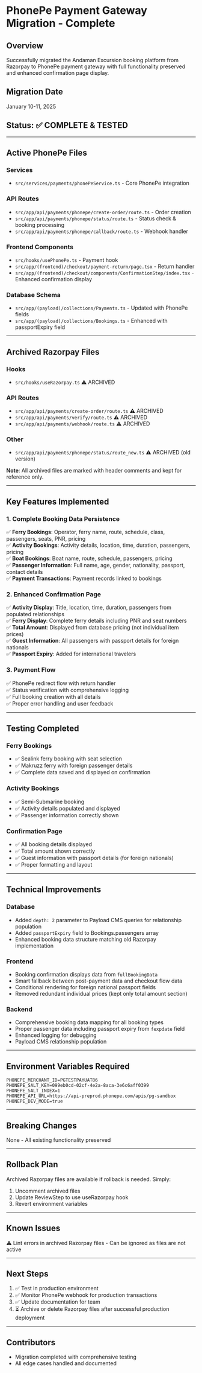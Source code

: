 # PhonePe Payment Gateway Migration - Complete

## Overview
Successfully migrated the Andaman Excursion booking platform from Razorpay to PhonePe payment gateway with full functionality preserved and enhanced confirmation page display.

## Migration Date
January 10-11, 2025

## Status: ✅ COMPLETE & TESTED

---

## Active PhonePe Files

### Services
- `src/services/payments/phonePeService.ts` - Core PhonePe integration

### API Routes
- `src/app/api/payments/phonepe/create-order/route.ts` - Order creation
- `src/app/api/payments/phonepe/status/route.ts` - Status check & booking processing
- `src/app/api/payments/phonepe/callback/route.ts` - Webhook handler

### Frontend Components
- `src/hooks/usePhonePe.ts` - Payment hook
- `src/app/(frontend)/checkout/payment-return/page.tsx` - Return handler
- `src/app/(frontend)/checkout/components/ConfirmationStep/index.tsx` - Enhanced confirmation display

### Database Schema
- `src/app/(payload)/collections/Payments.ts` - Updated with PhonePe fields
- `src/app/(payload)/collections/Bookings.ts` - Enhanced with passportExpiry field

---

## Archived Razorpay Files

### Hooks
- `src/hooks/useRazorpay.ts` ⚠️ ARCHIVED

### API Routes  
- `src/app/api/payments/create-order/route.ts` ⚠️ ARCHIVED
- `src/app/api/payments/verify/route.ts` ⚠️ ARCHIVED
- `src/app/api/payments/webhook/route.ts` ⚠️ ARCHIVED

### Other
- `src/app/api/payments/phonepe/status/route_new.ts` ⚠️ ARCHIVED (old version)

**Note**: All archived files are marked with header comments and kept for reference only.

---

## Key Features Implemented

### 1. Complete Booking Data Persistence
✅ **Ferry Bookings**: Operator, ferry name, route, schedule, class, passengers, seats, PNR, pricing  
✅ **Activity Bookings**: Activity details, location, time, duration, passengers, pricing  
✅ **Boat Bookings**: Boat name, route, schedule, passengers, pricing  
✅ **Passenger Information**: Full name, age, gender, nationality, passport, contact details  
✅ **Payment Transactions**: Payment records linked to bookings

### 2. Enhanced Confirmation Page
✅ **Activity Display**: Title, location, time, duration, passengers from populated relationships  
✅ **Ferry Display**: Complete ferry details including PNR and seat numbers  
✅ **Total Amount**: Displayed from database pricing (not individual item prices)  
✅ **Guest Information**: All passengers with passport details for foreign nationals  
✅ **Passport Expiry**: Added for international travelers

### 3. Payment Flow
✅ PhonePe redirect flow with return handler  
✅ Status verification with comprehensive logging  
✅ Full booking creation with all details  
✅ Proper error handling and user feedback

---

## Testing Completed

### Ferry Bookings
- ✅ Sealink ferry booking with seat selection
- ✅ Makruzz ferry with foreign passenger details
- ✅ Complete data saved and displayed on confirmation

### Activity Bookings  
- ✅ Semi-Submarine booking
- ✅ Activity details populated and displayed
- ✅ Passenger information correctly shown

### Confirmation Page
- ✅ All booking details displayed
- ✅ Total amount shown correctly
- ✅ Guest information with passport details (for foreign nationals)
- ✅ Proper formatting and layout

---

## Technical Improvements

### Database
- Added `depth: 2` parameter to Payload CMS queries for relationship population
- Added `passportExpiry` field to Bookings.passengers array
- Enhanced booking data structure matching old Razorpay implementation

### Frontend
- Booking confirmation displays data from `fullBookingData` 
- Smart fallback between post-payment data and checkout flow data
- Conditional rendering for foreign national passport fields
- Removed redundant individual prices (kept only total amount section)

### Backend
- Comprehensive booking data mapping for all booking types
- Proper passenger data including passport expiry from `fexpdate` field
- Enhanced logging for debugging
- Payload CMS relationship population

---

## Environment Variables Required

```env
PHONEPE_MERCHANT_ID=PGTESTPAYUAT86
PHONEPE_SALT_KEY=099eb0cd-02cf-4e2a-8aca-3e6c6aff0399
PHONEPE_SALT_INDEX=1
PHONEPE_API_URL=https://api-preprod.phonepe.com/apis/pg-sandbox
PHONEPE_DEV_MODE=true
```

---

## Breaking Changes
None - All existing functionality preserved

---

## Rollback Plan
Archived Razorpay files are available if rollback is needed. Simply:
1. Uncomment archived files
2. Update ReviewStep to use useRazorpay hook
3. Revert environment variables

---

## Known Issues
⚠️ Lint errors in archived Razorpay files - Can be ignored as files are not active

---

## Next Steps
1. ✅ Test in production environment
2. ✅ Monitor PhonePe webhook for production transactions
3. ✅ Update documentation for team
4. ⏳ Archive or delete Razorpay files after successful production deployment

---

## Contributors
- Migration completed with comprehensive testing
- All edge cases handled and documented
